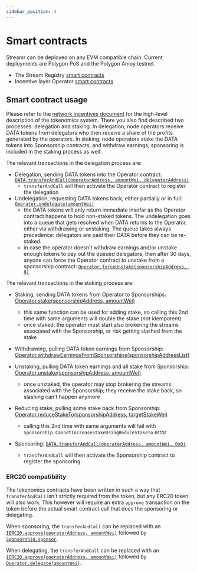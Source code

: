 ```yaml
---
sidebar_position: 4
---
```


# Smart contracts
Streamr can be deployed on any EVM compatible chain. Current deployments are Polygon PoS and the Polygon Amoy testnet.

- The Stream Registry [smart contracts](https://github.com/streamr-dev/network-contracts/tree/master/packages/network-contracts/contracts/StreamRegistry)
- Incentive layer Operator [smart contracts](https://github.com/streamr-dev/network-contracts/tree/master/packages/network-contracts/contracts/OperatorTokenomics)

## Smart contract usage

Please refer to the [network incentives document](./incentives/network-incentives.md) for the high-level description of the tokenomics system. There you also find described two processes: delegation and staking. In delegation, node operators receive DATA tokens from delegators who then receive a share of the profits generated by the operators. In staking, node operators stake the DATA tokens into Sponsorship contracts, and withdraw earnings; sponsoring is included in the staking process as well.

The relevant transactions in the delegation process are:
- Delegation, sending DATA tokens into the Operator contract: [`DATA.transferAndCall(operatorAddress, amountWei, delegatorAddress)`](https://github.com/streamr-dev/network-contracts/blob/master/packages/network-contracts/contracts/OperatorTokenomics/Operator.sol#L271)
  - `transferAndCall` will then activate the Operator contract to register the delegation
- Undelegation, requesting DATA tokens back, either partially or in full: [`Operator.undelegate(amountWei)`](https://github.com/streamr-dev/network-contracts/blob/master/packages/network-contracts/contracts/OperatorTokenomics/Operator.sol#L339)
  - the DATA tokens will only return immediate insofar as the Operator contract happens to hold non-staked tokens. The undelegation goes into a queue that gets resolved when DATA returns to the Operator, either via withdrawing or unstaking. The queue takes always precedence: delegators are paid their DATA before they can be re-staked.
  - in case the operator doesn't withdraw earnings and/or unstake enough tokens to pay out the queued delegators, then after 30 days, anyone can force the Operator contract to unstake from a sponsorship contract: [`Operator.forceUnstake(sponsorshipAddress, 0)`](https://github.com/streamr-dev/network-contracts/blob/master/packages/network-contracts/contracts/OperatorTokenomics/Operator.sol#L441)

The relevant transactions in the staking process are:
- Staking, sending DATA tokens from Operator to Sponsorships: [Operator.stake(sponsorshipAddress, amountWei)](https://github.com/streamr-dev/network-contracts/blob/master/packages/network-contracts/contracts/OperatorTokenomics/Operator.sol#L404)
  - this same function can be used for adding stake, so calling this 2nd time with same arguments will double the stake (*not* idempotent)
  - once staked, the operator must start also brokering the streams associated with the Sponsorship, or risk getting slashed from the stake
- Withdrawing, pulling DATA token earnings from Sponsorship: [Operator.withdrawEarningsFromSponsorships(sponsorshipAddressList)](https://github.com/streamr-dev/network-contracts/blob/master/packages/network-contracts/contracts/OperatorTokenomics/Operator.sol#L467)
- Unstaking, pulling DATA token earnings and all stake from Sponsorship: [Operator.unstake(sponsorshipAddress, amountWei)](https://github.com/streamr-dev/network-contracts/blob/master/packages/network-contracts/contracts/OperatorTokenomics/Operator.sol#L427)
  - once unstaked, the operator may stop brokering the streams associated with the Sponsorship; they receive the stake back, so slashing can't happen anymore
- Reducing stake, pulling some stake back from Sponsorship: [Operator.reduceStakeTo(sponsorshipAddress, targetStakeWei)](https://github.com/streamr-dev/network-contracts/blob/master/packages/network-contracts/contracts/OperatorTokenomics/Operator.sol#L413)
  - calling this 2nd time with same arguments will fail with `Sponsorship.CannotIncreaseStakeUsingReduceStakeTo` error

- Sponsoring: [`DATA.transferAndCall(operatorAddress, amountWei, 0x0)`](https://github.com/streamr-dev/network-contracts/blob/master/packages/network-contracts/contracts/OperatorTokenomics/Sponsorship.sol#L148)
  - `transferAndCall` will then activate the Sponsorship contract to register the sponsoring

### ERC20 compatibility

The tokenomics contracts have been written in such a way that `transferAndCall` isn't strictly required from the token, but any ERC20 token will also work. This however will require an extra `approve` transaction on the token before the actual smart contract call that does the sponsoring or delegating.

When sponsoring, the `transferAndCall` can be replaced with an [`IERC20.approve(operatorAddress, amountWei)`](https://github.com/OpenZeppelin/openzeppelin-contracts/blob/master/contracts/token/ERC20/IERC20.sol#L52) followed by [`Sponsorship.sponsor`](https://github.com/streamr-dev/network-contracts/blob/master/packages/network-contracts/contracts/OperatorTokenomics/Sponsorship.sol#L171).

When delegating, the `transferAndCall` can be replaced with an [`IERC20.approve(operatorAddress, amountWei)`](https://github.com/OpenZeppelin/openzeppelin-contracts/blob/master/contracts/token/ERC20/IERC20.sol#L52) followed by [`Operator.delegate(amountWei)`](https://github.com/streamr-dev/network-contracts/blob/master/packages/network-contracts/contracts/OperatorTokenomics/Operator.sol#L302).
